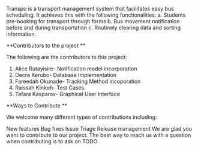 Transpo is a transport management system that facilitates easy bus scheduling.
It achieves this with the following functionalities:
a. Students pre-booking for transport through forms
b. Bus movement notification before and during transportation
c. Routinely clearing data and sorting information.

**Contributors to the project
**

The following are the contributors to this project:
1. Alice Rutayisire- Notification model incorporation
2. Decra Kerubo- Database Implementation
3. Fareedah Okunade- Tracking Method incoporation
4. Raissah Kinkoh- Test Cases
5. Tafara Kasparov- Graphical User Interface

**Ways to Contribute
**

We welcome many different types of contributions including:

New features
Bug fixes
Issue Triage
Release management
We are glad you want to contribute to our project.
The best way to reach us with a question when contributing is to ask on TODO.









